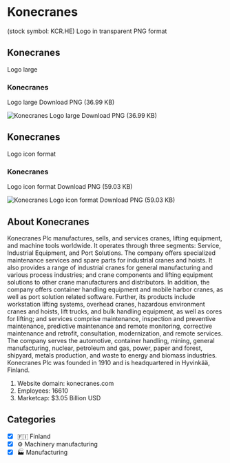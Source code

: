 # Konecranes
 (stock symbol: KCR.HE) Logo in transparent PNG format

## Konecranes
 Logo large

### Konecranes
 Logo large Download PNG (36.99 KB)

![Konecranes
 Logo large Download PNG (36.99 KB)](/img/orig/KCR.HE_BIG-f94de3c9.png)

## Konecranes
 Logo icon format

### Konecranes
 Logo icon format Download PNG (59.03 KB)

![Konecranes
 Logo icon format Download PNG (59.03 KB)](/img/orig/KCR.HE-ac565434.png)

## About Konecranes


Konecranes Plc manufactures, sells, and services cranes, lifting equipment, and machine tools worldwide. It operates through three segments: Service, Industrial Equipment, and Port Solutions. The company offers specialized maintenance services and spare parts for industrial cranes and hoists. It also provides a range of industrial cranes for general manufacturing and various process industries; and crane components and lifting equipment solutions to other crane manufacturers and distributors. In addition, the company offers container handling equipment and mobile harbor cranes, as well as port solution related software. Further, its products include workstation lifting systems, overhead cranes, hazardous environment cranes and hoists, lift trucks, and bulk handling equipment, as well as cores for lifting; and services comprise maintenance, inspection and preventive maintenance, predictive maintenance and remote monitoring, corrective maintenance and retrofit, consultation, modernization, and remote services. The company serves the automotive, container handling, mining, general manufacturing, nuclear, petroleum and gas, power, paper and forest, shipyard, metals production, and waste to energy and biomass industries. Konecranes Plc was founded in 1910 and is headquartered in Hyvinkää, Finland.

1. Website domain: konecranes.com
2. Employees: 16610
3. Marketcap: $3.05 Billion USD


## Categories
- [x] 🇫🇮 Finland
- [x] ⚙️ Machinery manufacturing
- [x] 🏭 Manufacturing

